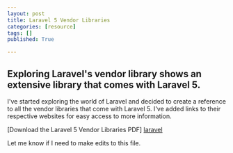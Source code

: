 ```yaml
---
layout: post
title: Laravel 5 Vendor Libraries
categories: [resource]
tags: []
published: True

---
```

## Exploring Laravel's vendor library shows an extensive library that comes with Laravel 5.  

I've started exploring the world of Laravel and decided to create a reference to all the vendor libraries that come with Laravel 5. I've added links to their respective websites for easy access to more information.  

[Download the Laravel 5 Vendor Libraries PDF] [laravel]

Let me know if I need to make edits to this file.

[laravel]: http://allenmay.github.io/docs/Laravel%20Vendor%20Libraries.pdf